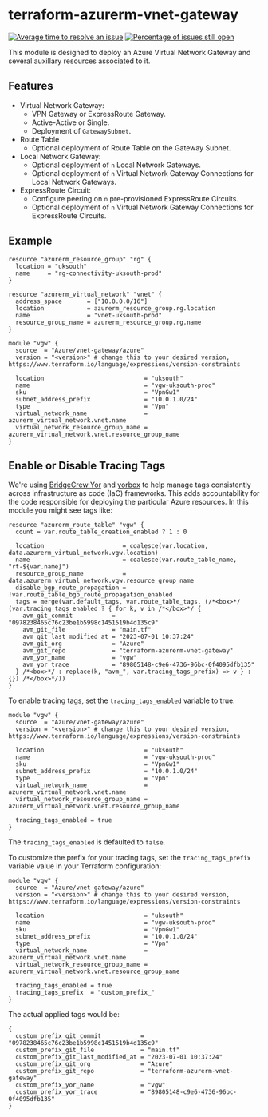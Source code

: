 # terraform-azurerm-vnet-gateway
[![Average time to resolve an issue](http://isitmaintained.com/badge/resolution/Azure/terraform-azurerm-vnet-gateway.svg)](http://isitmaintained.com/project/Azure/terraform-azurerm-vnet-gateway "Average time to resolve an issue")
[![Percentage of issues still open](http://isitmaintained.com/badge/open/Azure/terraform-azurerm-vnet-gateway.svg)](http://isitmaintained.com/project/Azure/terraform-azurerm-vnet-gateway "Percentage of issues still open")

This module is designed to deploy an Azure Virtual Network Gateway and several auxillary resources associated to it. 

## Features 
- Virtual Network Gateway: 
    - VPN Gateway or ExpressRoute Gateway. 
    - Active-Active or Single.
    - Deployment of `GatewaySubnet`.
- Route Table 
    - Optional deployment of Route Table on the Gateway Subnet.
- Local Network Gateway:
    - Optional deployment of `n` Local Network Gateways.
    - Optional deployment of `n` Virtual Network Gateway Connections for Local Network Gateways. 
- ExpressRoute Circuit:
    - Configure peering on `n` pre-provisioned ExpressRoute Circuits.
    - Optional deployment of `n` Virtual Network Gateway Connections for ExpressRoute Circuits.

## Example 
```hcl
resource "azurerm_resource_group" "rg" {
  location = "uksouth"
  name     = "rg-connectivity-uksouth-prod"
}

resource "azurerm_virtual_network" "vnet" {
  address_space       = ["10.0.0.0/16"]
  location            = azurerm_resource_group.rg.location
  name                = "vnet-uksouth-prod"
  resource_group_name = azurerm_resource_group.rg.name
}

module "vgw" {
  source  = "Azure/vnet-gateway/azure"
  version = "<version>" # change this to your desired version, https://www.terraform.io/language/expressions/version-constraints

  location                            = "uksouth"
  name                                = "vgw-uksouth-prod"
  sku                                 = "VpnGw1"
  subnet_address_prefix               = "10.0.1.0/24"
  type                                = "Vpn"
  virtual_network_name                = azurerm_virtual_network.vnet.name
  virtual_network_resource_group_name = azurerm_virtual_network.vnet.resource_group_name
}
```

## Enable or Disable Tracing Tags

We're using [BridgeCrew Yor](https://github.com/bridgecrewio/yor) and [yorbox](https://github.com/lonegunmanb/yorbox) to help manage tags consistently across infrastructure as code (IaC) frameworks. This adds accountability for the code responsible for deploying the particular Azure resources. In this module you might see tags like:

```hcl
resource "azurerm_route_table" "vgw" {
  count = var.route_table_creation_enabled ? 1 : 0

  location                      = coalesce(var.location, data.azurerm_virtual_network.vgw.location)
  name                          = coalesce(var.route_table_name, "rt-${var.name}")
  resource_group_name           = data.azurerm_virtual_network.vgw.resource_group_name
  disable_bgp_route_propagation = !var.route_table_bgp_route_propagation_enabled
  tags = merge(var.default_tags, var.route_table_tags, (/*<box>*/ (var.tracing_tags_enabled ? { for k, v in /*</box>*/ {
    avm_git_commit           = "0978238465c76c23be1b5998c1451519b4d135c9"
    avm_git_file             = "main.tf"
    avm_git_last_modified_at = "2023-07-01 10:37:24"
    avm_git_org              = "Azure"
    avm_git_repo             = "terraform-azurerm-vnet-gateway"
    avm_yor_name             = "vgw"
    avm_yor_trace            = "89805148-c9e6-4736-96bc-0f4095dfb135"
  } /*<box>*/ : replace(k, "avm_", var.tracing_tags_prefix) => v } : {}) /*</box>*/))
}
```

To enable tracing tags, set the `tracing_tags_enabled` variable to true:

```hcl
module "vgw" {
  source  = "Azure/vnet-gateway/azure"
  version = "<version>" # change this to your desired version, https://www.terraform.io/language/expressions/version-constraints

  location                            = "uksouth"
  name                                = "vgw-uksouth-prod"
  sku                                 = "VpnGw1"
  subnet_address_prefix               = "10.0.1.0/24"
  type                                = "Vpn"
  virtual_network_name                = azurerm_virtual_network.vnet.name
  virtual_network_resource_group_name = azurerm_virtual_network.vnet.resource_group_name

  tracing_tags_enabled = true
}
```

The `tracing_tags_enabled` is defaulted to `false`.

To customize the prefix for your tracing tags, set the `tracing_tags_prefix` variable value in your Terraform configuration:

```hcl
module "vgw" {
  source  = "Azure/vnet-gateway/azure"
  version = "<version>" # change this to your desired version, https://www.terraform.io/language/expressions/version-constraints

  location                            = "uksouth"
  name                                = "vgw-uksouth-prod"
  sku                                 = "VpnGw1"
  subnet_address_prefix               = "10.0.1.0/24"
  type                                = "Vpn"
  virtual_network_name                = azurerm_virtual_network.vnet.name
  virtual_network_resource_group_name = azurerm_virtual_network.vnet.resource_group_name

  tracing_tags_enabled = true
  tracing_tags_prefix  = "custom_prefix_"
}
```

The actual applied tags would be:

```text
{
  custom_prefix_git_commit           = "0978238465c76c23be1b5998c1451519b4d135c9"
  custom_prefix_git_file             = "main.tf"
  custom_prefix_git_last_modified_at = "2023-07-01 10:37:24"
  custom_prefix_git_org              = "Azure"
  custom_prefix_git_repo             = "terraform-azurerm-vnet-gateway"
  custom_prefix_yor_name             = "vgw"
  custom_prefix_yor_trace            = "89805148-c9e6-4736-96bc-0f4095dfb135"
}
```
